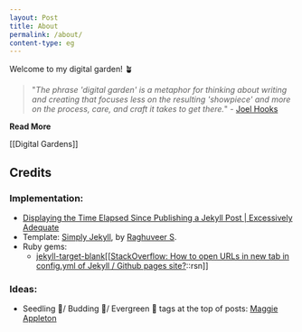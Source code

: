 ```yaml
---
layout: Post
title: About
permalink: /about/
content-type: eg
---
```

Welcome to my digital garden! 🪴

> "*The phrase 'digital garden' is a metaphor for thinking about writing and creating that focuses less on the resulting 'showpiece' and more on the process, care, and craft it takes to get there.*" - [Joel Hooks](https://joelhooks.com/digital-garden)

**Read More**

[[Digital Gardens]]



## Credits
### Implementation:
- [Displaying the Time Elapsed Since Publishing a Jekyll Post \| Excessively Adequate](https://excessivelyadequate.com/posts/timeago.html)
- Template: [Simply Jekyll](https://github.com/raghudotcc/simply-jekyll), by [Raghuveer S](https://raghu.cc/).
- Ruby gems:
	- [jekyll-target-blank](https://rubygems.org/gems/jekyll-target-blank)[[[StackOverflow: How to open URLs in new tab in config.yml of Jekyll / Github pages site?](https://stackoverflow.com/a/65911834)::rsn]]
	
### Ideas:
- Seedling 🌱/ Budding 🌿/ Evergreen 🌳 tags at the top of posts: [Maggie Appleton](https://maggieappleton.com/garden-history)
		



